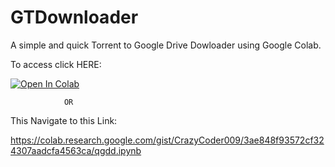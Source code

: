 # GTDownloader
A simple and quick Torrent to Google Drive Dowloader using Google Colab. 

To access click HERE:

<a href="https://colab.research.google.com/gist/CrazyCoder009/3ae848f93572cf324307aadcfa4563ca/qgdd.ipynb">
  <img src="https://colab.research.google.com/assets/colab-badge.svg" alt="Open In Colab"/>
</a>

                OR 
                
This Navigate to this Link:

https://colab.research.google.com/gist/CrazyCoder009/3ae848f93572cf324307aadcfa4563ca/qgdd.ipynb

